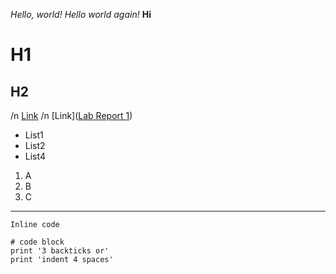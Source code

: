 *Hello, world!*
*Hello world again!*
**Hi**
# H1
## H2
/n
[Link](https://harshil201003.github.io/cse15l-lab-reports/index.html)
/n
[Link]([Lab Report 1](https://<your-username>.github.io/<your-lab-reports-repo>/lab-report-1-week-0.html))

* List1
* List2
* List4


1. A
2. B
3. C

---

`Inline code`

```
# code block
print '3 backticks or'
print 'indent 4 spaces'
```
